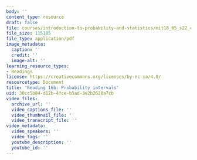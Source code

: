```yaml
---
body: ''
content_type: resource
draft: false
file: courses/introduction-to-probability-and-statistics/mit18_05_s22_class16-prep-b.pdf
file_size: 115185
file_type: application/pdf
image_metadata:
  caption: ''
  credit: ''
  image-alt: ''
learning_resource_types:
- Readings
license: https://creativecommons.org/licenses/by-nc-sa/4.0/
resourcetype: Document
title: 'Reading 16b: Probability intervals'
uid: 30cc5b84-d12b-4fce-b5ad-3e2b2628a7cb
video_files:
  archive_url: ''
  video_captions_file: ''
  video_thumbnail_file: ''
  video_transcript_file: ''
video_metadata:
  video_speakers: ''
  video_tags: ''
  youtube_description: ''
  youtube_id: ''
---
```

